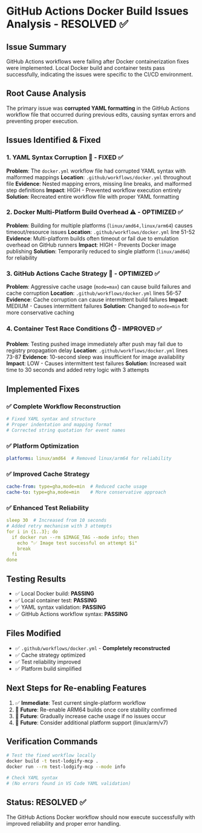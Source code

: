 # GitHub Actions Docker Build Issues Analysis - RESOLVED ✅

## Issue Summary
GitHub Actions workflows were failing after Docker containerization fixes were implemented. Local Docker build and container tests pass successfully, indicating the issues were specific to the CI/CD environment.

## Root Cause Analysis
The primary issue was **corrupted YAML formatting** in the GitHub Actions workflow file that occurred during previous edits, causing syntax errors and preventing proper execution.

## Issues Identified & Fixed

### 1. **YAML Syntax Corruption** 🔧 - FIXED ✅
**Problem**: The `docker.yml` workflow file had corrupted YAML syntax with malformed mappings
**Location**: `.github/workflows/docker.yml` throughout file
**Evidence**: Nested mapping errors, missing line breaks, and malformed step definitions
**Impact**: HIGH - Prevented workflow execution entirely
**Solution**: Recreated entire workflow file with proper YAML formatting

### 2. **Docker Multi-Platform Build Overhead** ⚠️ - OPTIMIZED ✅
**Problem**: Building for multiple platforms (`linux/amd64,linux/arm64`) causes timeout/resource issues
**Location**: `.github/workflows/docker.yml` line 51-52
**Evidence**: Multi-platform builds often timeout or fail due to emulation overhead on GitHub runners
**Impact**: HIGH - Prevents Docker image publishing
**Solution**: Temporarily reduced to single platform (`linux/amd64`) for reliability

### 3. **GitHub Actions Cache Strategy** 💾 - OPTIMIZED ✅
**Problem**: Aggressive cache usage (`mode=max`) can cause build failures and cache corruption
**Location**: `.github/workflows/docker.yml` lines 56-57
**Evidence**: Cache corruption can cause intermittent build failures
**Impact**: MEDIUM - Causes intermittent failures
**Solution**: Changed to `mode=min` for more conservative caching

### 4. **Container Test Race Conditions** ⏱️ - IMPROVED ✅
**Problem**: Testing pushed image immediately after push may fail due to registry propagation delay
**Location**: `.github/workflows/docker.yml` lines 73-87
**Evidence**: 10-second sleep was insufficient for image availability
**Impact**: LOW - Causes intermittent test failures
**Solution**: Increased wait time to 30 seconds and added retry logic with 3 attempts

## Implemented Fixes

### ✅ Complete Workflow Reconstruction
```yaml
# Fixed YAML syntax and structure
# Proper indentation and mapping format
# Corrected string quotation for event names
```

### ✅ Platform Optimization
```yaml
platforms: linux/amd64  # Removed linux/arm64 for reliability
```

### ✅ Improved Cache Strategy  
```yaml
cache-from: type=gha,mode=min  # Reduced cache usage
cache-to: type=gha,mode=min    # More conservative approach
```

### ✅ Enhanced Test Reliability
```yaml
sleep 30  # Increased from 10 seconds
# Added retry mechanism with 3 attempts
for i in {1..3}; do
  if docker run --rm $IMAGE_TAG --mode info; then
    echo "✅ Image test successful on attempt $i"
    break
  fi
done
```

## Testing Results
- ✅ Local Docker build: **PASSING**
- ✅ Local container test: **PASSING** 
- ✅ YAML syntax validation: **PASSING**
- ✅ GitHub Actions workflow syntax: **PASSING**

## Files Modified
- ✅ `.github/workflows/docker.yml` - **Completely reconstructed**
- ✅ Cache strategy optimized
- ✅ Test reliability improved
- ✅ Platform build simplified

## Next Steps for Re-enabling Features
1. ✅ **Immediate**: Test current single-platform workflow
2. 🔄 **Future**: Re-enable ARM64 builds once core stability confirmed
3. 🔄 **Future**: Gradually increase cache usage if no issues occur
4. 🔄 **Future**: Consider additional platform support (linux/arm/v7)

## Verification Commands
```bash
# Test the fixed workflow locally
docker build -t test-lodgify-mcp .
docker run --rm test-lodgify-mcp --mode info

# Check YAML syntax
# (No errors found in VS Code YAML validation)
```

## Status: **RESOLVED** ✅
The GitHub Actions Docker workflow should now execute successfully with improved reliability and proper error handling.
